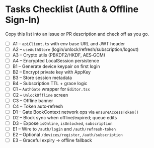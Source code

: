 # Tasks Checklist (Auth & Offline Sign‑In)

Copy this list into an issue or PR description and check off as you go.

- [ ] A1 – `apiClient.ts` with env base URL and JWT header
- [ ] A2 – `useAuthStore` (login/unlock/refresh/subscription/logout)
- [ ] A3 – Crypto utils (PBKDF2/HKDF, AES‑GCM)
- [ ] A4 – Encrypted LocalSession persistence
- [ ] B1 – Generate device keypair on first login
- [ ] B2 – Encrypt private key with AppKey
- [ ] B3 – Store session metadata
- [ ] B4 – Subscription TTL + grace logic
- [ ] C1 – `AuthGate` wrapper for `Editor.tsx`
- [ ] C2 – `UnlockOffline` screen
- [ ] C3 – Offline banner
- [ ] C4 – Token auto‑refresh
- [ ] D1 – Gate BookContext network ops via `ensureAccessToken()`
- [ ] D2 – Block sync when offline/expired; queue edits
- [ ] D3 – Expose `isOnline`, `isUnlocked`, `subscription`
- [ ] E1 – Wire to `/auth/login` and `/auth/refresh-token`
- [ ] E2 – Optional `/devices/register`, `/auth/subscription`
- [ ] E3 – Graceful expiry → offline fallback
